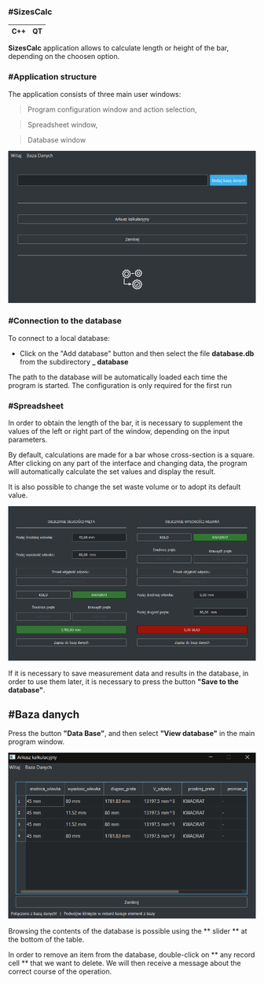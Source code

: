 ### #SizesCalc
| C++ | QT |
|--|--|



**SizesCalc** application allows to calculate length or height of the bar, depending on the choosen option. 


### #Application structure
The application consists of three main user windows:

> Program configuration window and action selection,

> Spreadsheet window,

> Database window


![Okno wyboru](https://github.com/DKrakowczyk/SizesCalc/blob/master/screenshots/main.PNG?raw=true)


### #Connection to the database
To connect to a local database:
- Click on the "Add database" button and then select the file **database.db** from the subdirectory **_ database**

The path to the database will be automatically loaded each time the program is started. The configuration is only required for the first run
	
### #Spreadsheet

In order to obtain the length of the bar, it is necessary to supplement the values ​​of the left or right part of the window, depending on the input parameters.

By default, calculations are made for a bar whose cross-section is a square. After clicking on any part of the interface and changing data, the program will automatically calculate the set values ​​and display the result.
 
It is also possible to change the set waste volume or to adopt its default value. 

![Okno arkusza kalkulacyjnego](https://github.com/DKrakowczyk/SizesCalc/blob/master/screenshots/calculate.PNG?raw=true)

If it is necessary to save measurement data and results in the database, in order to use them later, it is necessary to press the button **"Save to the database"**.

## #Baza danych

Press the button **"Data Base"**, and then select **"View database"** in the main program window.
 
![Baza](https://github.com/DKrakowczyk/SizesCalc/blob/master/screenshots/database.PNG?raw=true)

Browsing the contents of the database is possible using the ** slider ** at the bottom of the table.

In order to remove an item from the database, double-click on ** any record cell ** that we want to delete. We will then receive a message about the correct course of the operation.
